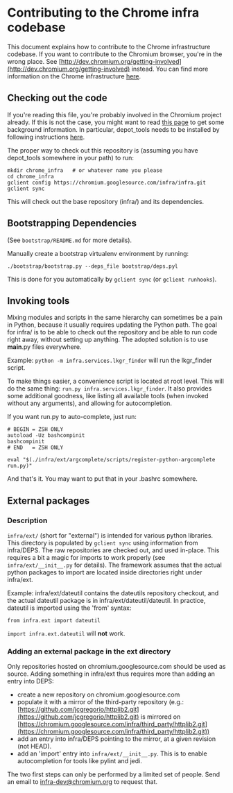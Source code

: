Contributing to the Chrome infra codebase
=========================================

This document explains how to contribute to the Chrome infrastructure codebase.
If you want to contribute to the Chromium browser, you're in the wrong place.
See
[http://dev.chromium.org/getting-involved](http://dev.chromium.org/getting-involved)
instead. You can find more information on the Chrome infrastructure
[here](http://dev.chromium.org/infra).

Checking out the code
---------------------
If you're reading this file, you're probably involved in the Chromium project
already. If this is not the case, you might want to read
[this page](http://dev.chromium.org/developers/how-tos/get-the-code)
to get some background information. In particular, depot_tools needs to be
installed by following instructions
[here](http://dev.chromium.org/developers/how-tos/install-depot-tools).

The proper way to check out this repository is (assuming you have depot_tools
somewhere in your path) to run:

    mkdir chrome_infra   # or whatever name you please
    cd chrome_infra
    gclient config https://chromium.googlesource.com/infra/infra.git
    gclient sync

This will check out the base repository (infra/) and its dependencies.


Bootstrapping Dependencies
--------------------------
(See `bootstrap/README.md` for more details).

Manually create a bootstrap virtualenv environment by running:

  `./bootstrap/bootstrap.py --deps_file bootstrap/deps.pyl`

This is done for you automatically by `gclient sync` (or `gclient runhooks`).


Invoking tools
--------------

Mixing modules and scripts in the same hierarchy can sometimes be a pain in
Python, because it usually requires updating the Python path. The goal for
infra/ is to be able to check out the repository and be able to run code right
away, without setting up anything. The adopted solution is to use __main__.py
files everywhere.

Example: `python -m infra.services.lkgr_finder` will run the lkgr_finder script.

To make things easier, a convenience script is located at root level. This will
do the same thing: `run.py infra.services.lkgr_finder`. It also provides some
additional goodness, like listing all available tools (when invoked without any
arguments), and allowing for autocompletion.

If you want run.py to auto-complete, just run:

    # BEGIN = ZSH ONLY
    autoload -Uz bashcompinit
    bashcompinit
    # END   = ZSH ONLY

    eval "$(./infra/ext/argcomplete/scripts/register-python-argcomplete run.py)"

And that's it. You may want to put that in your .bashrc somewhere.


External packages
-----------------

### Description

`infra/ext/` (short for "external") is intended for various python libraries.
This directory is populated by `gclient sync` using information from infra/DEPS.
The raw repositories are checked out, and used in-place. This requires a bit a
magic for imports to work properly (see `infra/ext/__init__.py` for details).
The framework assumes that the actual python packages to import are located
inside directories right under infra/ext.

Example: infra/ext/dateutil contains the dateutils repository checkout, and the
actual dateutil package is in infra/ext/dateutil/dateutil. In practice, dateutil
is imported using the 'from' syntax:

    from infra.ext import dateutil

`import infra.ext.dateutil` will __not__ work.


### Adding an external package in the ext directory

Only repositories hosted on chromium.googlesource.com should be used as source.
Adding something in infra/ext thus requires more than adding an entry into DEPS:

- create a new repository on chromium.googlesource.com
- populate it with a mirror of the third-party repository (e.g.:
  [https://github.com/jcgregorio/httplib2.git](https://github.com/jcgregorio/httplib2.git)
  is mirrored on
  [https://chromium.googlesource.com/infra/third_party/httplib2.git](https://chromium.googlesource.com/infra/third_party/httplib2.git))
- add an entry into infra/DEPS pointing to the mirror, at a given revision
  (not HEAD).
- add an 'import' entry into `infra/ext/__init__.py`. This is to enable
  autocompletion for tools like pylint and jedi.

The two first steps can only be performed by a limited set of people. Send an
email to infra-dev@chromium.org to request that.

